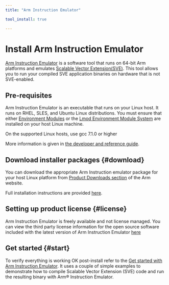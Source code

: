 ```yaml
---
title: "Arm Instruction Emulator"

tool_install: true

---
```


# Install Arm Instruction Emulator

[Arm Instruction Emulator](https://developer.arm.com/Tools%20and%20Software/Arm%20Instruction%20Emulator) is a software tool that runs on 64-bit Arm platforms and emulates [Scalable Vector Extension(SVE)](https://developer.arm.com/documentation/102476/latest/instructions). This tool allows you to run your compiled SVE application binaries on hardware that is not SVE-enabled.


## Pre-requisites

Arm Instruction Emulator is an executable that runs on your Linux host. It runs on RHEL, SLES, and Ubuntu Linux distributions.
You must ensure that either [Environment Modules](https://modules.readthedocs.io/en/latest/index.html) or the [Lmod Environment Module System](https://lmod.readthedocs.io/en/latest/) are installed on your host Linux machine.

On the supported Linux hosts, use gcc 7.1.0 or higher

More information is given in [the developer and reference guide](https://developer.arm.com/documentation/102190/22-0).

## Download installer packages {#download}

You can download the appropriate Arm Instruction emulator package for your host Linux platform from [Product Downloads section]((https://developer.arm.com/downloads/-/arm-instruction-emulator)) of the Arm website. 

Full installation instructions are provided [here](https://developer.arm.com/documentation/102190/22-0/Get-started/Install-Arm-Instruction-Emulator).

## Setting up product license {#license}

Arm Instruction Emulator is freely available and not license managed. You can view the third party license information for the open source software included with the latest version of Arm Instruction Emulator [here](https://developer.arm.com/downloads/-/arm-instruction-emulator/third-party-licenses)

## Get started {#start}

To verify everything is working OK post-install refer to the [Get started with Arm Instruction Emulator](https://developer.arm.com/documentation/102190/22-0/Get-started/Get-started-with-Arm-Instruction-Emulator?lang=en). It uses a couple of simple examples to demonstrate how to compile Scalable Vector Extension (SVE) code and run the resulting binary with Arm® Instruction Emulator.
